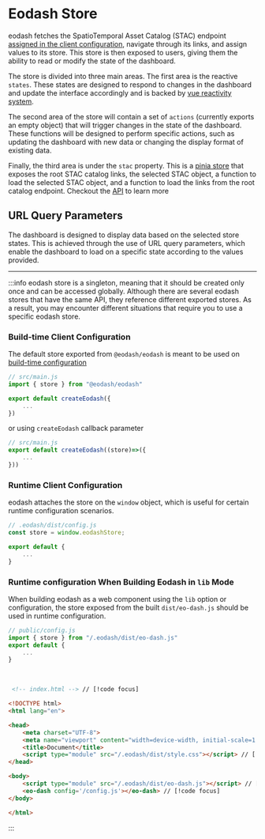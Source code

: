 # Eodash Store
eodash fetches the SpatioTemporal Asset Catalog (STAC) endpoint [assigned in the client configuration](/api/client/types/interfaces/Eodash.html#stacendpoint), navigate through its links, and assign values to its store. This store is then exposed to users, giving them the ability to read or modify the state of the dashboard. 

The store is divided into three main areas. The first area is the reactive `states`. These states are designed to respond to changes in the dashboard and update the interface accordingly and is backed by [vue reactivity system](https://vuejs.org/guide/essentials/reactivity-fundamentals). 

The second area of the store will contain a set of `actions` (currently exports an empty object) that will trigger changes in the state of the dashboard. These functions will be designed to perform specific actions, such as updating the dashboard with new data or changing the display format of existing data.

Finally, the third area is under the `stac` property. This is a [pinia store](https://pinia.vuejs.org/) that exposes the root STAC catalog links, the selected STAC object, a function to load the selected STAC object, and a function to load the links from the root catalog endpoint. Checkout the [API](/api/client/types/interfaces/EodashStore.html) to learn more


## URL Query Parameters
The dashboard is designed to display data based on the selected store states. This is achieved through the use of URL query parameters, which enable the dashboard to load on a specific state according to the values provided.

----

:::info
eodash store is a singleton, meaning that it should be created only once and can be accessed globally. Although there are several eodash stores that have the same API, they reference different exported stores. As a result, you may encounter different situations that require you to use a specific eodash store.

### Build-time Client Configuration
The default store exported from `@eodash/eodash` is meant to be used on [build-time configuration](/instantiation.html#compile-time-build-time-configuration)
 
```js
// src/main.js
import { store } from "@eodash/eodash"

export default createEodash({
    ...
})
```
or using `createEodash` callback parameter
```js
// src/main.js
export default createEodash((store)=>({
    ...
}))
```
### Runtime Client Configuration
eodash attaches the store on the `window` object, which is useful for certain runtime configuration scenarios.
```js
// .eodash/dist/config.js
const store = window.eodashStore;

export default {
    ...
}
```

### Runtime configuration When Building Eodash in `lib` Mode
When building eodash as a web component using the `lib` option or configuration, the store exposed from the built `dist/eo-dash.js` should be used in runtime configuration.
```js
// public/config.js
import { store } from "/.eodash/dist/eo-dash.js" 
export default {
    ...
}
```
<br>

```html
 <!-- index.html --> // [!code focus]

<!DOCTYPE html>
<html lang="en">

<head>
    <meta charset="UTF-8">
    <meta name="viewport" content="width=device-width, initial-scale=1.0">
    <title>Document</title>
    <script type="module" src="/.eodash/dist/style.css"></script> // [!code focus]
</head>

<body>
    <script type="module" src="/.eodash/dist/eo-dash.js"></script> // [!code focus]
    <eo-dash config='/config.js'></eo-dash> // [!code focus]
</body>

</html>

```
:::